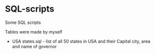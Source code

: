 # SQL-scripts
Some SQL scripts

Tables were made by myself

- USA states.sql - list of all 50 states in USA and their Capital city, area and name of governor
